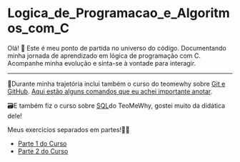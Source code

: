 # Logica_de_Programacao_e_Algoritmos_com_C
Olá! 👋 Este é meu ponto de partida no universo do código. Documentando minha jornada de aprendizado em lógica de programação com C. Acompanhe minha evolução e sinta-se à vontade para interagir.
_____________________________________________________________________________________________________________________________________
🐙Durante minha trajetória inclui também o curso do teomewhy sobre [Git e GitHub](https://www.youtube.com/watch?v=84FhNXNWoig&list=PLvlkVRRKOYFQyKmdrassLNxkzSMM6tcSL). [Aqui estão alguns comandos que eu achei importante anotar](./cursogit).

🗃E também fiz o curso sobre [SQL](https://www.youtube.com/watch?v=VmkJG8awKqM&list=PLvlkVRRKOYFRo651oD0JptVqfQGDvMi3j)do TeoMeWhy, gostei muito da didática dele!

Meus exercicios separados em partes!👨‍💻
- [Parte 1 do Curso](./parte-1-curso)
- [Parte 2 do Curso](./parte-2-curso)